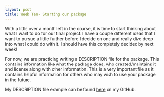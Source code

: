 ```yaml
---
layout: post
title: Week Ten- Starting our package
---
```


With a little over a month left in the course, it is time to start thinking about what I want to do for our final project. I have a couple different ideas that I want to pursue a little further before I decide on one and really dive deep into what I could do with it. I should have this completely decided by next week!

For now, we are practicing writing a DESCRIPTION file for the package. This contains information like what the package does, who created/maintains it and license along with other information. This is a very important file as it contains helpful information for others who may wish to use your package in the future.

My DESCRIPTION file example can be found [here](https://github.com/jessicalynnrose/Intro_to_R_Spring_2019/new/master) on my GitHub.
